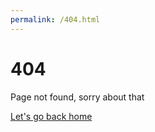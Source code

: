 ```yaml
---
permalink: /404.html
---
```


# 404

<p>Page not found, sorry about that</p>

<a href="mcmiller905.github.io">Let's go back home</a>